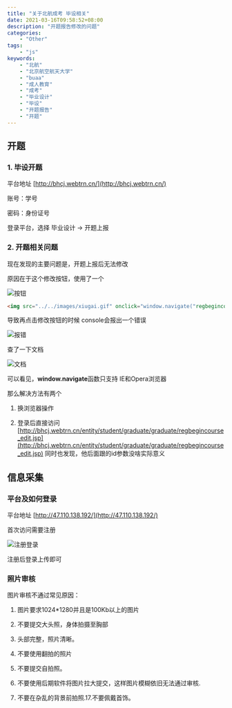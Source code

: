 ```yaml
---
title: "关于北航成考 毕设相关"
date: 2021-03-16T09:58:52+08:00
description: "开题报告修改的问题"
categories:
    - "Other"
tags:
    - "js"
keywords:
    - "北航"
    - "北京航空航天大学"
    - "buaa"
    - "成人教育"
    - "成考"
    - "毕业设计"
    - "毕设"
    - "开题报告"
    - "开题"
---
```


## 开题

### 1. 毕设开题

平台地址 [http://bhcj.webtrn.cn/](http://bhcj.webtrn.cn/)

账号：学号

密码：身份证号

登录平台，选择 毕业设计 -> 开题上报

### 2. 开题相关问题

现在发现的主要问题是，开题上报后无法修改

原因在于这个修改按钮，使用了一个

![按钮](https://blog-img.luanruisong.com/blog/img/20210316100432.png)

```html
<img src="../../images/xiugai.gif" onclick="window.navigate("regbegincourse_edit.jsp?id=xxx";)">
```

导致再点击修改按钮的时候 console会报出一个错误

![报错](https://blog-img.luanruisong.com/blog/img/20210316100729.png)

查了一下文档

![文档](https://blog-img.luanruisong.com/blog/img/20210316101233.png)

可以看见，**window.navigate**函数只支持 IE和Opera浏览器

那么解决方法有两个

1. 换浏览器操作

2. 登录后直接访问 [http://bhcj.webtrn.cn/entity/student/graduate/graduate/regbegincourse_edit.jsp](http://bhcj.webtrn.cn/entity/student/graduate/graduate/regbegincourse_edit.jsp) 同时也发现，他后面跟的id参数没啥实际意义

## 信息采集

### 平台及如何登录

平台地址 [http://47.110.138.192/](http://47.110.138.192/)

首次访问需要注册

![注册登录](https://blog-img.luanruisong.com/blog/img/20210316113710.png)

注册后登录上传即可

### 照片审核

图片审核不通过常见原因：

1. 图片要求1024*1280并且是100Kb以上的图片

2. 不要提交大头照，身体拍摄至胸部

3. 头部完整，照片清晰。

4. 不要使用翻拍的照片

5. 不要提交自拍照。

6. 不要使用后期软件将图片拉大提交，这样图片模糊依旧无法通过审核.

7. 不要在杂乱的背景前拍照.17.不要佩戴首饰。
